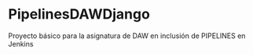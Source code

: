 # PipelinesDAWDjango

Proyecto básico para la asignatura de DAW en inclusión de PIPELINES en Jenkins
